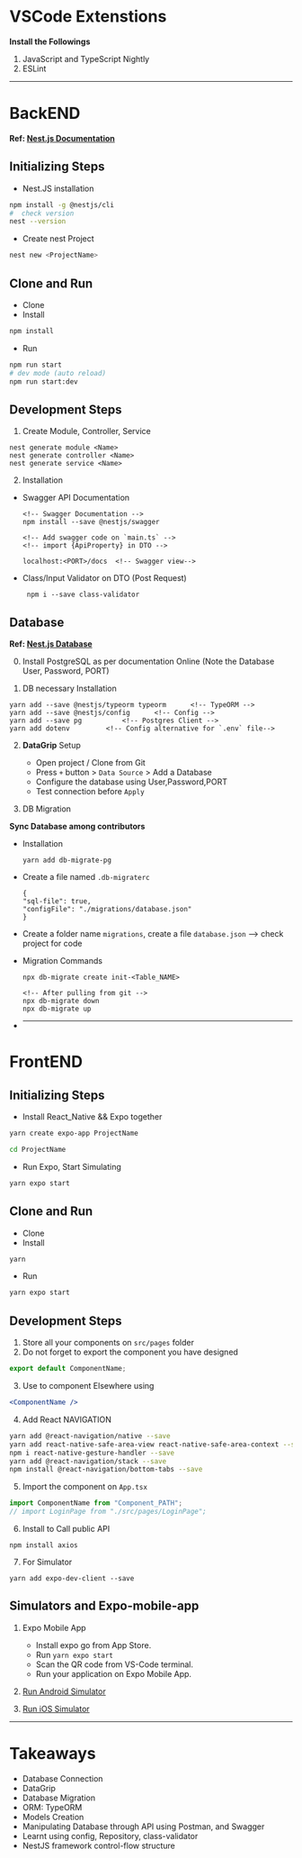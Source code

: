 # VSCode Extenstions

**Install the Followings**

1. JavaScript and TypeScript Nightly
2. ESLint

---

# BackEND

**Ref: [Nest.js Documentation](https://docs.nestjs.com/)**

## Initializing Steps

- Nest.JS installation

```bash
npm install -g @nestjs/cli
#  check version
nest --version
```

- Create nest Project

```bash
nest new <ProjectName>
```

## Clone and Run

- Clone
- Install

```bash
npm install
```

- Run

```bash
npm run start
# dev mode (auto reload)
npm run start:dev
```

## Development Steps

1. Create Module, Controller, Service

```nest
nest generate module <Name>
nest generate controller <Name>
nest generate service <Name>
```

2. Installation

- Swagger API Documentation

  ```
  <!-- Swagger Documentation -->
  npm install --save @nestjs/swagger
  ```

  ```
  <!-- Add swagger code on `main.ts` -->
  <!-- import {ApiProperty} in DTO -->
  ```

  ```
  localhost:<PORT>/docs  <!-- Swagger view-->
  ```

- Class/Input Validator on DTO (Post Request)

  ```
   npm i --save class-validator
  ```

## Database

**Ref: [Nest.js Database](https://docs.nestjs.com/techniques/database)**

0.  Install PostgreSQL as per documentation Online (Note the Database User, Password, PORT)

1.  DB necessary Installation

```
yarn add --save @nestjs/typeorm typeorm      <!-- TypeORM -->
yarn add --save @nestjs/config      <!-- Config -->
yarn add --save pg          <!-- Postgres Client -->
yarn add dotenv         <!-- Config alternative for `.env` file-->
```

2.  **DataGrip** Setup

    - Open project / Clone from Git
    - Press `+` button > `Data Source` > Add a Database
    - Configure the database using User,Password,PORT
    - Test connection before `Apply`

3.  DB Migration

**Sync Database among contributors**

- Installation

  ```
  yarn add db-migrate-pg
  ```

- Create a file named `.db-migraterc`

      {
      "sql-file": true,
      "configFile": "./migrations/database.json"
      }

- Create a folder name `migrations`, create a file `database.json` --> check project for code

- Migration Commands

  ```
  npx db-migrate create init-<Table_NAME>

  <!-- After pulling from git -->
  npx db-migrate down
  npx db-migrate up

  ```

- ***

# FrontEND

## Initializing Steps

- Install React_Native && Expo together

```bash
yarn create expo-app ProjectName

cd ProjectName

```

- Run Expo, Start Simulating

```bash
yarn expo start
```

## Clone and Run

- Clone
- Install

```bash
yarn
```

- Run

```bash
yarn expo start
```

## Development Steps

1. Store all your components on `src/pages` folder
2. Do not forget to export the component you have designed

```javascript
export default ComponentName;
```

3. Use to component Elsewhere using

```jsx
<ComponentName />
```

4. Add React NAVIGATION

```zsh
yarn add @react-navigation/native --save
yarn add react-native-safe-area-view react-native-safe-area-context --save
npm i react-native-gesture-handler --save
yarn add @react-navigation/stack --save
npm install @react-navigation/bottom-tabs --save
```

5. Import the component on `App.tsx`

```typescript
import ComponentName from "Component_PATH";
// import LoginPage from "./src/pages/LoginPage";
```

6. Install to Call public API

```
npm install axios
```

7. For Simulator

```
yarn add expo-dev-client --save
```

## Simulators and Expo-mobile-app

1. Expo Mobile App

   - Install expo go from App Store.
   - Run `yarn expo start`
   - Scan the QR code from VS-Code terminal.
   - Run your application on Expo Mobile App.

2. [Run Android Simulator](https://www.youtube.com/watch?v=WKGGQVSUoqA)

3. [Run iOS Simulator](https://www.youtube.com/watch?v=Ws-wnDywtMI)

---

# Takeaways

- Database Connection
- DataGrip
- Database Migration
- ORM: TypeORM
- Models Creation
- Manipulating Database through API using Postman, and Swagger
- Learnt using config, Repository, class-validator
- NestJS framework control-flow structure
